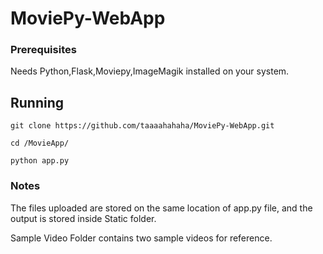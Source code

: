 # MoviePy-WebApp

### Prerequisites 

Needs Python,Flask,Moviepy,ImageMagik installed on your system.

## Running

`git clone https://github.com/taaaahahaha/MoviePy-WebApp.git`

`cd /MovieApp/`

`python app.py`

### Notes

The files uploaded are stored on the same location of app.py file, and the output is stored inside Static folder.

Sample Video Folder contains two sample videos for reference.

